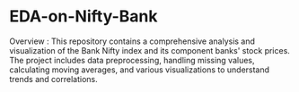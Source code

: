 # EDA-on-Nifty-Bank
Overview :
This repository contains a comprehensive analysis and visualization of the Bank Nifty index and its component banks' stock prices. The project includes data preprocessing, handling missing values, calculating moving averages, and various visualizations to understand trends and correlations.

